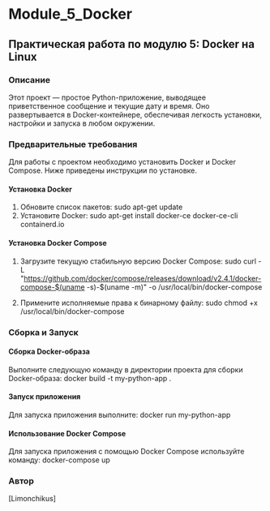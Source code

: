 # Module_5_Docker
## Практическая работа по модулю 5: Docker на Linux

### Описание
Этот проект — простое Python-приложение, выводящее приветственное сообщение и текущие дату и время. Оно развертывается в Docker-контейнере, обеспечивая легкость установки, настройки и запуска в любом окружении.

### Предварительные требования
Для работы с проектом необходимо установить Docker и Docker Compose. Ниже приведены инструкции по установке.

#### Установка Docker
1. Обновите список пакетов:
sudo apt-get update
2. Установите Docker:
sudo apt-get install docker-ce docker-ce-cli containerd.io

#### Установка Docker Compose
1. Загрузите текущую стабильную версию Docker Compose:
sudo curl -L "https://github.com/docker/compose/releases/download/v2.4.1/docker-compose-$(uname -s)-$(uname -m)" -o /usr/local/bin/docker-compose

2. Примените исполняемые права к бинарному файлу:
sudo chmod +x /usr/local/bin/docker-compose

### Сборка и Запуск

#### Сборка Docker-образа
Выполните следующую команду в директории проекта для сборки Docker-образа:
docker build -t my-python-app .

#### Запуск приложения
Для запуска приложения выполните:
docker run my-python-app

#### Использование Docker Compose
Для запуска приложения с помощью Docker Compose используйте команду:
docker-compose up

### Автор
[Limonchikus]
